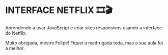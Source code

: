 # INTERFACE NETFLIX 🎞🎬

Aprendendo a usar JavaScript e criar sites responsivos usando a interface do Netflix.

Muito obrigada, mestre Felipe! Fiquei a madrugada toda, mas a sua aula foi a melhor.
